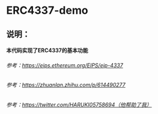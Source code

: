 # ERC4337-demo
## 说明：
#### 本代码实现了ERC4337的基本功能
###### 参考：https://eips.ethereum.org/EIPS/eip-4337
###### 参考：https://zhuanlan.zhihu.com/p/614490277
###### 参考：https://twitter.com/HARUKI05758694（他帮助了我）
